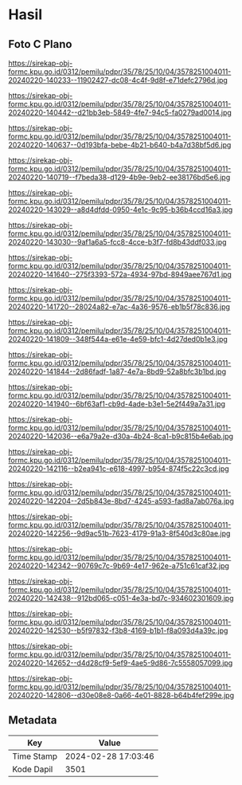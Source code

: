 # Hasil

## Foto C Plano

https://sirekap-obj-formc.kpu.go.id/0312/pemilu/pdpr/35/78/25/10/04/3578251004011-20240220-140233--11902427-dc08-4c4f-9d8f-e71defc2796d.jpg

https://sirekap-obj-formc.kpu.go.id/0312/pemilu/pdpr/35/78/25/10/04/3578251004011-20240220-140442--d21bb3eb-5849-4fe7-94c5-fa0279ad0014.jpg

https://sirekap-obj-formc.kpu.go.id/0312/pemilu/pdpr/35/78/25/10/04/3578251004011-20240220-140637--0d193bfa-bebe-4b21-b640-b4a7d38bf5d6.jpg

https://sirekap-obj-formc.kpu.go.id/0312/pemilu/pdpr/35/78/25/10/04/3578251004011-20240220-140719--f7beda38-d129-4b9e-9eb2-ee38176bd5e6.jpg

https://sirekap-obj-formc.kpu.go.id/0312/pemilu/pdpr/35/78/25/10/04/3578251004011-20240220-143029--a8d4dfdd-0950-4e1c-9c95-b36b4ccd16a3.jpg

https://sirekap-obj-formc.kpu.go.id/0312/pemilu/pdpr/35/78/25/10/04/3578251004011-20240220-143030--9af1a6a5-fcc8-4cce-b3f7-fd8b43ddf033.jpg

https://sirekap-obj-formc.kpu.go.id/0312/pemilu/pdpr/35/78/25/10/04/3578251004011-20240220-141640--275f3393-572a-4934-97bd-8949aee767d1.jpg

https://sirekap-obj-formc.kpu.go.id/0312/pemilu/pdpr/35/78/25/10/04/3578251004011-20240220-141720--28024a82-e7ac-4a36-9576-eb1b5f78c836.jpg

https://sirekap-obj-formc.kpu.go.id/0312/pemilu/pdpr/35/78/25/10/04/3578251004011-20240220-141809--348f544a-e61e-4e59-bfc1-4d27ded0b1e3.jpg

https://sirekap-obj-formc.kpu.go.id/0312/pemilu/pdpr/35/78/25/10/04/3578251004011-20240220-141844--2d86fadf-1a87-4e7a-8bd9-52a8bfc3b1bd.jpg

https://sirekap-obj-formc.kpu.go.id/0312/pemilu/pdpr/35/78/25/10/04/3578251004011-20240220-141940--6bf63af1-cb9d-4ade-b3e1-5e2f449a7a31.jpg

https://sirekap-obj-formc.kpu.go.id/0312/pemilu/pdpr/35/78/25/10/04/3578251004011-20240220-142036--e6a79a2e-d30a-4b24-8ca1-b9c815b4e6ab.jpg

https://sirekap-obj-formc.kpu.go.id/0312/pemilu/pdpr/35/78/25/10/04/3578251004011-20240220-142116--b2ea941c-e618-4997-b954-874f5c22c3cd.jpg

https://sirekap-obj-formc.kpu.go.id/0312/pemilu/pdpr/35/78/25/10/04/3578251004011-20240220-142204--2d5b843e-8bd7-4245-a593-fad8a7ab076a.jpg

https://sirekap-obj-formc.kpu.go.id/0312/pemilu/pdpr/35/78/25/10/04/3578251004011-20240220-142256--9d9ac51b-7623-4179-91a3-8f540d3c80ae.jpg

https://sirekap-obj-formc.kpu.go.id/0312/pemilu/pdpr/35/78/25/10/04/3578251004011-20240220-142342--90769c7c-9b69-4e17-962e-a751c61caf32.jpg

https://sirekap-obj-formc.kpu.go.id/0312/pemilu/pdpr/35/78/25/10/04/3578251004011-20240220-142438--912bd065-c051-4e3a-bd7c-934602301609.jpg

https://sirekap-obj-formc.kpu.go.id/0312/pemilu/pdpr/35/78/25/10/04/3578251004011-20240220-142530--b5f97832-f3b8-4169-b1b1-f8a093d4a39c.jpg

https://sirekap-obj-formc.kpu.go.id/0312/pemilu/pdpr/35/78/25/10/04/3578251004011-20240220-142652--d4d28cf9-5ef9-4ae5-9d86-7c5558057099.jpg

https://sirekap-obj-formc.kpu.go.id/0312/pemilu/pdpr/35/78/25/10/04/3578251004011-20240220-142806--d30e08e8-0a66-4e01-8828-b64b4fef299e.jpg


## Metadata

| Key        | Value               |
| ---------- | ------------------- |
| Time Stamp | 2024-02-28 17:03:46 |
| Kode Dapil | 3501                |



